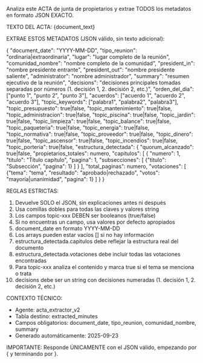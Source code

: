 Analiza este ACTA de junta de propietarios y extrae TODOS los metadatos en formato JSON EXACTO.

TEXTO DEL ACTA:
{document_text}

EXTRAE ESTOS METADATOS (JSON válido, sin texto adicional):

{
  "document_date": "YYYY-MM-DD",
  "tipo_reunion": "ordinaria|extraordinaria",
  "lugar": "lugar completo de la reunión",
  "comunidad_nombre": "nombre completo de la comunidad",
  "president_in": "nombre presidente entrante",
  "president_out": "nombre presidente saliente",
  "administrator": "nombre administrador",
  "summary": "resumen ejecutivo de la reunión",
  "decisions": "decisiones principales tomadas separadas por números (1. decisión 1, 2. decisión 2, etc.)",
  "orden_del_dia": ["punto 1", "punto 2", "punto 3"],
  "acuerdos": ["acuerdo 1", "acuerdo 2", "acuerdo 3"],
  "topic_keywords": ["palabra1", "palabra2", "palabra3"],
  "topic_presupuesto": true|false,
  "topic_mantenimiento": true|false,
  "topic_administracion": true|false,
  "topic_piscina": true|false,
  "topic_jardin": true|false,
  "topic_limpieza": true|false,
  "topic_balance": true|false,
  "topic_paqueteria": true|false,
  "topic_energia": true|false,
  "topic_normativa": true|false,
  "topic_proveedor": true|false,
  "topic_dinero": true|false,
  "topic_ascensor": true|false,
  "topic_incendios": true|false,
  "topic_porteria": true|false,
  "estructura_detectada": {
    "quorum_alcanzado": true|false,
    "propietarios_totales": numero,
    "capitulos": [
      {
        "numero": 1,
        "titulo": "Título capítulo",
        "pagina": 1,
        "subsecciones": [
          {"titulo": "Subsección", "pagina": 1}
        ]
      }
    ],
    "total_paginas": numero,
    "votaciones": [
      {"tema": "tema", "resultado": "aprobado|rechazado", "votos": "mayoría|unanimidad", "pagina": 1}
    ]
  }
}

REGLAS ESTRICTAS:
1. Devuelve SOLO el JSON, sin explicaciones antes ni después
2. Usa comillas dobles para todas las claves y valores string
3. Los campos topic-xxx DEBEN ser booleanos (true/false)
4. Si no encuentras un campo, usa valores por defecto apropiados
5. document_date en formato YYYY-MM-DD
6. Los arrays pueden estar vacíos [] si no hay información
7. estructura_detectada.capitulos debe reflejar la estructura real del documento
8. estructura_detectada.votaciones debe incluir todas las votaciones encontradas
9. Para topic-xxx analiza el contenido y marca true si el tema se menciona o trata
10. decisions debe ser un string con decisiones numeradas (1. decisión 1, 2. decisión 2, etc.)

CONTEXTO TÉCNICO:
- Agente: acta_extractor_v2
- Tabla destino: extracted_minutes  
- Campos obligatorios: document_date, tipo_reunion, comunidad_nombre, summary
- Generado automáticamente: 2025-09-23

IMPORTANTE: Responde ÚNICAMENTE con el JSON válido, empezando por { y terminando por }.